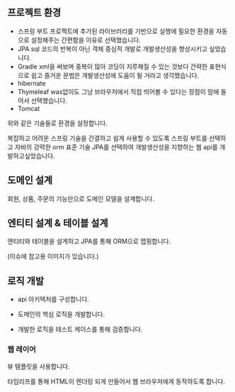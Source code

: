 ## 프로젝트 환경

- 스프링 부트
프로젝트에 추가된 라이브러리를 기반으로 실행에 필요한 환경을 자동으로 설정해주는 간편함을 이유로 선택했습니다.
- JPA
sql 코드의 반복이 아닌 객체 중심적 개발로 개발생산성을 향상시키고 싶었습니다.
- Gradle
xml을 써보며 중복이 많아 코딩이 지루해질 수 있는 것보다 간략한 표현식으로 쉽고 즐거운 문법은 개발생산성에 도움이 될 거라고 생각했습니다.
- hibernate
- Thymeleaf
 was없이도 그냥 브라우저에서 직접 띄어볼 수 있다는 장점이 맘에 들어서 선택했습니다.
- Tomcat

위와 같은 기술들로 환경을 설정합니다.

복잡하고 어려운 스프링 기술을 간결하고 쉽게 사용할 수 있도록 스프링 부트를 선택하고
자바의 강력한 orm 표준 기술 JPA를 선택하여 개발생산성을 지향하는 웹 api를 개발하고싶었습니다.



##  도메인 설계

회원, 상품, 주문의 기능만으로 도메인 모델을 설계합니다.



##  엔티티 설계 & 테이블 설계

엔티티와 테이블을 설계하고 JPA를 통해 ORM으로 맵핑합니다.

(이슈에 참고용 이미지가 있습니다.)


## 로직 개발
- api 아키텍처를 구성합니다.

- 도메인의 핵심 로직을 개발합니다.

- 개발한 로직을 테스트 케이스를 통해 검증합니다.



###  웹 레이어

뷰 템플릿을 사용합니다.

타임리프를 통해 HTML이 렌더링 되게 만들어서 웹 브라우저에게 동작하도록 합니다.




